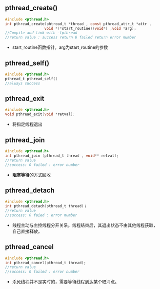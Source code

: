 ## pthread_create()

```c
#include <pthread.h>
int pthread_create(phtread_t *thread , const pthread_attr_t *attr , 
                  void *(*start_routine)(void*) ,void *arg);
//Compile and link with -lpthread
//return value : success return 0 failed return error number
```

- start_routine函数指针，arg为start_routine的参数

## pthread_self()

```c
#include <pthread.h>
pthread_t pthread_self()
//always success 
```

## pthread_exit

```c
#include <pthread.h>
void pthread_exit(void *retval);
```

- 将指定线程退出

## pthread_join

```c
#include <pthread.h>
int pthread_join (pthread_t thread , void** retval);
//return value
//success: 0 failed : error number
```

- **阻塞等待**的方式回收

## pthread_detach

```c
#include <pthread.h>
int pthread_detach(pthread_t thread)；
//return value
//success: 0 faied : error number
```

- 线程主动与主控线程分开关系。线程结束后，其退出状态不由其他线程获取，自己直接释放。

## pthread_cancel

```c
#include <pthread.h>
int pthread_cancel(pthread_t thread);
//return value
//success: 0 failed : error number
```

- 杀死线程并不是实时的，需要等待线程到达某个取消点。































